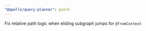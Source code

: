 ```yaml
---
"@apollo/query-planner": patch
---
```


Fix relative path logic when eliding subgraph jumps for `@fromContext`
